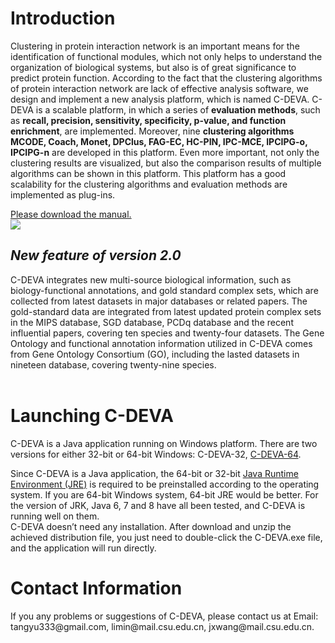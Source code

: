 # Introduction #
<p>Clustering in protein interaction network is an important means for the identification of functional modules, which not only helps to understand the organization of biological systems, but also is of great significance to predict protein function. According to the fact that the clustering algorithms of protein interaction network are lack of effective analysis software, we design and implement a new analysis platform, which is named C-DEVA. C-DEVA is a scalable platform, in which a series of <b>evaluation methods</b>, such as <b>recall, precision, sensitivity, specificity, p-value, and function enrichment</b>, are implemented. Moreover, nine <b>clustering algorithms</b> <b>MCODE, Coach, Monet, DPClus, FAG-EC, HC-PIN, IPC-MCE, IPCIPG-o, IPCIPG-n</b> are developed in this platform. Even more important, not only the clustering results are visualized, but also the comparison results of multiple algorithms can be shown in this platform. This platform has a good scalability for the clustering algorithms and evaluation methods are implemented as plug-ins.</p>

[Please download the manual.](https://drive.google.com/file/d/0B13gZNlVofBmU3FjWTl4d2Y2OXc/view?usp=sharing)
<br>
<img src='http://img1.ph.126.net/HZY8H109RDU35kQkDwcFDA==/6608793859143102073.jpg' />

<h2><i>New feature of version 2.0</i></h2>
<p>C-DEVA integrates new multi-source biological information, such as biology-functional annotations, and gold standard complex sets, which are collected from latest datasets in major databases or related papers. The gold-standard data are integrated from latest updated protein complex sets in the MIPS database, SGD database, PCDq database and the recent influential papers, covering ten species and twenty-four datasets. The Gene Ontology and functional annotation information utilized in C-DEVA comes from Gene Ontology Consortium (GO), including the lasted datasets in nineteen database, covering twenty-nine species.<br>
<br>
<h1>Launching C-DEVA</h1>
<p>C-DEVA is a Java application running on Windows platform. There are two versions for either 32-bit or 64-bit Windows: C-DEVA-32, <a href='https://drive.google.com/file/d/0B13gZNlVofBmdEVySWV0ZjE4dmM/view?usp=sharing'>C-DEVA-64</a>.</p>
<p>Since C-DEVA is a Java application, the 64-bit or 32-bit <a href='http://www.oracle.com/technetwork/java/javase/downloads/index.html?ssSourceSiteId=otnjp'>Java Runtime Environment (JRE)</a> is required to be preinstalled according to the operating system. If you are 64-bit Windows system, 64-bit JRE would be better. For the version of JRK, Java 6, 7 and 8 have all been tested, and C-DEVA is running well on them.<br>
C-DEVA doesn’t need any installation. After download and unzip the achieved distribution file, you just need to double-click the C-DEVA.exe file, and the application will run directly.<br>
</p>
<h2></h2>
<h1>Contact Information</h1>
<p>If you any problems or suggestions of C-DEVA, please contact us at Email:<br>
tangyu333@gmail.com, limin@mail.csu.edu.cn, jxwang@mail.csu.edu.cn.</p>